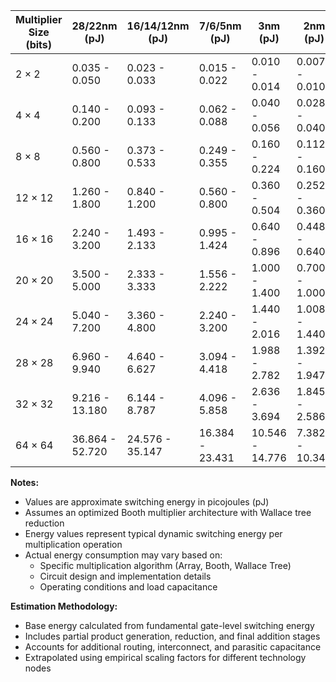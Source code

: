 | Multiplier Size (bits) | 28/22nm (pJ) | 16/14/12nm (pJ) | 7/6/5nm (pJ) | 3nm (pJ) | 2nm (pJ) |
|------------------------|--------------|-----------------|--------------|----------|----------|
| 2 × 2                 | 0.035 - 0.050| 0.023 - 0.033   | 0.015 - 0.022| 0.010 - 0.014 | 0.007 - 0.010 |
| 4 × 4                 | 0.140 - 0.200| 0.093 - 0.133   | 0.062 - 0.088| 0.040 - 0.056 | 0.028 - 0.040 |
| 8 × 8                 | 0.560 - 0.800| 0.373 - 0.533   | 0.249 - 0.355| 0.160 - 0.224 | 0.112 - 0.160 |
| 12 × 12               | 1.260 - 1.800| 0.840 - 1.200   | 0.560 - 0.800| 0.360 - 0.504 | 0.252 - 0.360 |
| 16 × 16               | 2.240 - 3.200| 1.493 - 2.133   | 0.995 - 1.424| 0.640 - 0.896 | 0.448 - 0.640 |
| 20 × 20               | 3.500 - 5.000| 2.333 - 3.333   | 1.556 - 2.222| 1.000 - 1.400 | 0.700 - 1.000 |
| 24 × 24               | 5.040 - 7.200| 3.360 - 4.800   | 2.240 - 3.200| 1.440 - 2.016 | 1.008 - 1.440 |
| 28 × 28               | 6.960 - 9.940| 4.640 - 6.627   | 3.094 - 4.418| 1.988 - 2.782 | 1.392 - 1.947 |
| 32 × 32               | 9.216 - 13.180| 6.144 - 8.787   | 4.096 - 5.858| 2.636 - 3.694 | 1.845 - 2.586 |
| 64 × 64               | 36.864 - 52.720| 24.576 - 35.147 | 16.384 - 23.431| 10.546 - 14.776 | 7.382 - 10.343 |

**Notes:**
- Values are approximate switching energy in picojoules (pJ)
- Assumes an optimized Booth multiplier architecture with Wallace tree reduction
- Energy values represent typical dynamic switching energy per multiplication operation
- Actual energy consumption may vary based on:
  - Specific multiplication algorithm (Array, Booth, Wallace Tree)
  - Circuit design and implementation details
  - Operating conditions and load capacitance

**Estimation Methodology:**
- Base energy calculated from fundamental gate-level switching energy
- Includes partial product generation, reduction, and final addition stages
- Accounts for additional routing, interconnect, and parasitic capacitance
- Extrapolated using empirical scaling factors for different technology nodes
